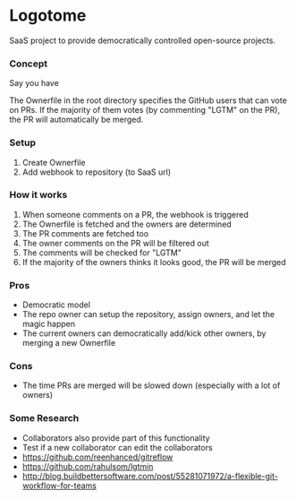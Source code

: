# Logotome

SaaS project to provide democratically controlled open-source projects.

### Concept

Say you have


The Ownerfile in the root directory specifies the GitHub users that can vote on PRs. If the majority of them votes (by commenting "LGTM" on the PR), the PR will automatically be merged.

### Setup

1. Create Ownerfile
2. Add webhook to repository (to SaaS url)

### How it works

1. When someone comments on a PR, the webhook is triggered
2. The Ownerfile is fetched and the owners are determined
3. The PR comments are fetched too
4. The owner comments on the PR will be filtered out
5. The comments will be checked for "LGTM"
6. If the majority of the owners thinks it looks good, the PR will be merged

### Pros

- Democratic model
- The repo owner can setup the repository, assign owners, and let the magic happen
- The current owners can democratically add/kick other owners, by merging a new Ownerfile

### Cons

- The time PRs are merged will be slowed down (especially with a lot of owners)

### Some Research

- Collaborators also provide part of this functionality
- Test if a new collaborator can edit the collaborators
- https://github.com/reenhanced/gitreflow
- https://github.com/rahulsom/lgtmin
- http://blog.buildbettersoftware.com/post/55281071972/a-flexible-git-workflow-for-teams